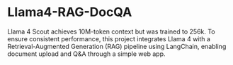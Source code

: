 # Llama4-RAG-DocQA
Llama 4 Scout achieves 10M-token context but was trained to 256k. To ensure consistent performance, this project integrates Llama 4 with a Retrieval-Augmented Generation (RAG) pipeline using LangChain, enabling document upload and Q&amp;A through a simple web app.
